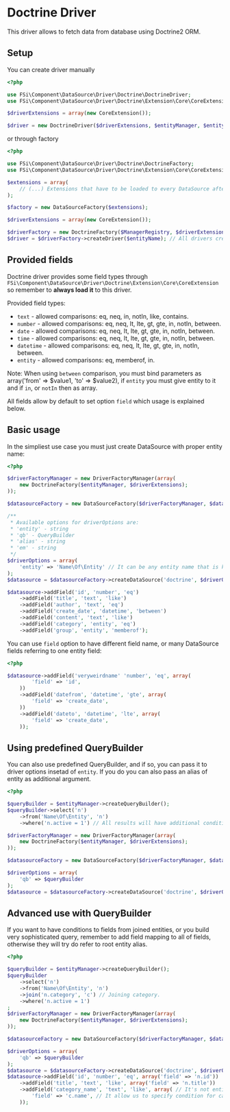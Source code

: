 # Doctrine Driver #

This driver allows to fetch data from database using Doctrine2 ORM. 

## Setup ##

You can create driver manually

``` php
<?php

use FSi\Component\DataSource\Driver\Doctrine\DoctrineDriver;
use FSi\Component\DataSource\Driver\Doctrine\Extension\Core\CoreExtension;

$driverExtensions = array(new CoreExtension());

$driver = new DoctrineDriver($driverExtensions, $entityManager, $entityName);

```

or through factory

``` php
<?php

use FSi\Component\DataSource\Driver\Doctrine\DoctrineFactory;
use FSi\Component\DataSource\Driver\Doctrine\Extension\Core\CoreExtension;

$extensions = array(
    // (...) Extensions that have to be loaded to every DataSource after creation.
);

$factory = new DataSourceFactory($extensions);

$driverExtensions = array(new CoreExtension());

$driverFactory = new DoctrineFactory($ManagerRegistry, $driverExtensions);
$driver = $driverFactory->createDriver($entityName); // All drivers created this way will have same set of $driverExtensions loaded.

```

## Provided fields ##

Doctrine driver provides some field types through ``FSi\Component\DataSource\Driver\Doctrine\Extension\Core\CoreExtension``
so remember to **always load it** to this driver.

Provided field types:

* ``text`` - allowed comparisons: eq, neq, in, notIn, like, contains.
* ``number`` - allowed comparisons: eq, neq, lt, lte, gt, gte, in, notIn, between.
* ``date`` - allowed comparisons: eq, neq, lt, lte, gt, gte, in, notIn, between.
* ``time`` - allowed comparisons: eq, neq, lt, lte, gt, gte, in, notIn, between.
* ``datetime`` - allowed comparisons: eq, neq, lt, lte, gt, gte, in, notIn, between.
* ``entity`` - allowed comparisons: eq, memberof, in.

Note: When using ``between`` comparison, you must bind parameters as array('from' => $value1, 'to' => $value2), 
if ``entity`` you must give entity to it and if ``in``, or ``notIn`` then as array.

All fields allow by default to set option ``field`` which usage is explained below.

## Basic usage ##

In the simpliest use case you must just create DataSource with proper entity name:

``` php
<?php

$driverFactoryManager = new DriverFactoryManager(array(
    new DoctrineFactory($entityManager, $driverExtensions);
));

$datasourceFactory = new DataSourceFactory($driverFactoryManager, $datasourceExtensions);

/**
 * Available options for driverOptions are:
 * 'entity' - string
 * 'qb' - QueryBuilder
 * 'alias' - string
 * 'em' - string
 */
$driverOptions = array(
    'entity' => 'Name\Of\Entity' // It can be any entity name that is known to Doctrine.
);
$datasource = $datasourceFactory->createDataSource('doctrine', $driverOptions, 'datasource_name');

$datasource->addField('id', 'number', 'eq')
    ->addField('title', 'text', 'like')
    ->addField('author', 'text', 'eq')
    ->addField('create_date', 'datetime', 'between')
    ->addField('content', 'text', 'like')
    ->addField('category', 'entity', 'eq')
    ->addField('group', 'entity', 'memberof');
```

You can use ``field`` option to have different field name, or many DataSource fields referring to one entity field:

``` php
<?php

$datasource->addField('veryweirdname' 'number', 'eq', array(
        'field' => 'id',
    ))
    ->addField('datefrom', 'datetime', 'gte', array(
        'field' => 'create_date',
    ))
    ->addField('dateto', 'datetime', 'lte', array(
        'field' => 'create_date',
    ));
```

## Using predefined QueryBuilder ##

You can also use predefined QueryBuilder, and if so, you can pass it to driver options insetad of ``entity``.
If you do you can also pass an alias of entity as additional argument.

``` php
<?php

$queryBuilder = $entityManager->createQueryBuilder();
$queryBuilder->select('n')
    ->from('Name\Of\Entity', 'n')
    ->where('n.active = 1') // All results will have additional condition.;

$driverFactoryManager = new DriverFactoryManager(array(
    new DoctrineFactory($entityManager, $driverExtensions);
));

$datasourceFactory = new DataSourceFactory($driverFactoryManager, $datasourceExtensions);

$driverOptions = array(
    'qb' => $queryBuilder
);
$datasource = $datasourceFactory->createDataSource('doctrine', $driverOptions, 'datasource_name');
```

## Advanced use with QueryBuilder ##

If you want to have conditions to fields from joined entities, or you build very sophisticated query,
remember to add field mapping to all of fields, otherwise they will try do refer to root entity alias.

``` php
<?php

$queryBuilder = $entityManager->createQueryBuilder();
$queryBuilder
    ->select('n')
    ->from('Name\Of\Entity', 'n')
    ->join('n.category', 'c') // Joining category.
    ->where('n.active = 1')
;
$driverFactoryManager = new DriverFactoryManager(array(
    new DoctrineFactory($entityManager, $driverExtensions);
));

$datasourceFactory = new DataSourceFactory($driverFactoryManager, $datasourceExtensions);

$driverOptions = array(
    'qb' => $queryBuilder
);
$datasource = $datasourceFactory->createDataSource('doctrine', $driverOptions, 'datasource_name');
$datasource->addField('id', 'number', 'eq', array('field' => 'n.id'))
    ->addField('title', 'text', 'like', array('field' => 'n.title'))
    ->addField('category_name', 'text', 'like', array( // It's not entity field anymore.
        'field' => 'c.name', // It allow us to specify condition for category name, not just category (as entity).
    ));

```
